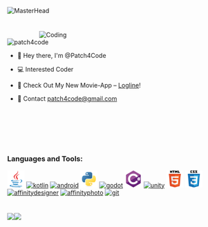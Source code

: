![MasterHead](https://github.com/Patch4Code/Patch4Code/assets/116561421/815b7fdb-e8d4-47c0-b37c-5d943ca31163)
# 

<image align="right" alt="Coding" width="430" src="https://github.com/Patch4Code/Patch4Code/assets/116561421/a1408a84-a8a8-4cfd-8d45-4e8f405b0084">
<p align="left"> <img src="https://komarev.com/ghpvc/?username=patch4code&label=Profile%20views&color=0e75b6&style=flat" alt="patch4code" /> </p>

- 👋 Hey there, I'm @Patch4Code
  
- 💻 Interested Coder
  
- 📱 Check Out My New Movie-App – [Logline](https://github.com/Patch4Code/Logline)!
  
- 📧 Contact patch4code@gmail.com

</br>
</br>
</br>
</br>

#

<h3 align="left">Languages and Tools:</h3>
<p align="left"> 
</a> <a href="https://www.java.com" target="_blank" rel="noreferrer"> <img src="https://raw.githubusercontent.com/devicons/devicon/master/icons/java/java-original.svg" alt="java" width="40" height="40"/></a>
<a href="https://kotlinlang.org" target="_blank" rel="noreferrer"> <img src="https://www.vectorlogo.zone/logos/kotlinlang/kotlinlang-icon.svg" alt="kotlin" width="40" height="40"/></a>
<a href="https://developer.android.com" target="_blank" rel="noreferrer"> <img src="https://upload.wikimedia.org/wikipedia/commons/d/d7/Android_robot.svg" alt="android" width="40" height="40"/></a>
<a href="https://www.python.org" target="_blank" rel="noreferrer"> <img src="https://raw.githubusercontent.com/devicons/devicon/master/icons/python/python-original.svg" alt="python" width="40" height="40"/></a>
<a href="https://godotengine.org/" target="_blank" rel="noreferrer"> <img src="https://upload.wikimedia.org/wikipedia/commons/6/6a/Godot_icon.svg" alt="godot" width="40" height="40"/></a>
<a href="https://www.w3schools.com/cs/" target="_blank" rel="noreferrer"> <img src="https://raw.githubusercontent.com/devicons/devicon/master/icons/csharp/csharp-original.svg" alt="csharp" width="40" height="40"/></a>
<a href="https://unity.com/" target="_blank" rel="noreferrer"> <img src="https://www.vectorlogo.zone/logos/unity3d/unity3d-icon.svg" alt="unity" width="40" height="40"/></a> 
<a href="https://www.w3.org/html/" target="_blank" rel="noreferrer"> <img src="https://raw.githubusercontent.com/devicons/devicon/master/icons/html5/html5-original-wordmark.svg" alt="html5" width="40" height="40"/></a>
<a href="https://www.w3schools.com/css/" target="_blank" rel="noreferrer"> <img src="https://raw.githubusercontent.com/devicons/devicon/master/icons/css3/css3-original-wordmark.svg" alt="css3" width="40" height="40"/></a>
<a href="https://affinity.serif.com/de/" target="_blank" rel="noreferrer"> <img src="https://upload.wikimedia.org/wikipedia/commons/f/fe/Icon_AffinityDesigner_DesignerPersona.svg" alt="affinitydesigner" width="40" height="40"/></a>
<a href="https://affinity.serif.com/de/" target="_blank" rel="noreferrer"> <img src="https://upload.wikimedia.org/wikipedia/commons/5/59/Logo_AffinityPhoto.svg" alt="affinityphoto" width="40" height="40"/></a>
<a href="https://git-scm.com/" target="_blank" rel="noreferrer"> <img src="https://www.vectorlogo.zone/logos/git-scm/git-scm-icon.svg" alt="git" width="40" height="40"/></a></p>

#
<p><img align="left" src=https://github-readme-stats.vercel.app/api?username=patch4code&show_icons=true&locale=en&layout=compact&theme=dark progress=true height="175"/></p>
<p><img align="left" src=https://github-readme-stats.vercel.app/api/top-langs?username=patch4code&show_icons=true&locale=en&layout=compact&theme=dark&langs_count=6 height="175"/></p>
<br><br><br><br><br><br><br><br><br>

<!-- <p><img align="center" src="https://streak-stats.demolab.com/?user=patch4code&theme=dark" alt="patch4code" height="166" /></p> -->

